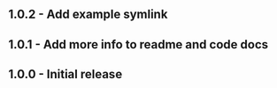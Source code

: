 ## 1.0.2 - Add example symlink
## 1.0.1 - Add more info to readme and code docs
## 1.0.0 - Initial release
